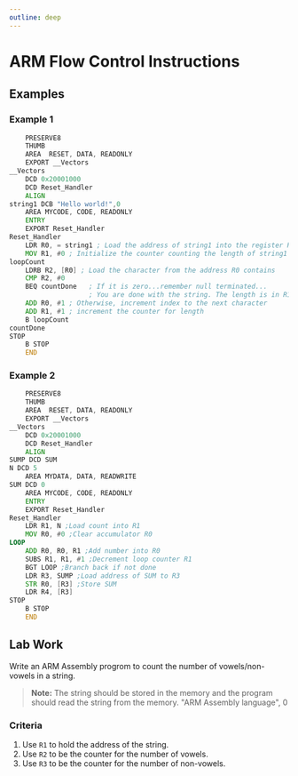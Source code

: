 ```yaml
---
outline: deep
---
```

# ARM Flow Control Instructions <Badge type="tip" text="Experiment 3" />

## Examples

### Example 1

```asm
    PRESERVE8
    THUMB
    AREA  RESET, DATA, READONLY
    EXPORT __Vectors
__Vectors
    DCD 0x20001000
    DCD Reset_Handler
    ALIGN
string1 DCB "Hello world!",0
    AREA MYCODE, CODE, READONLY
    ENTRY
    EXPORT Reset_Handler
Reset_Handler
    LDR R0, = string1 ; Load the address of string1 into the register R0
    MOV R1, #0 ; Initialize the counter counting the length of string1
loopCount
    LDRB R2, [R0] ; Load the character from the address R0 contains
    CMP R2, #0
    BEQ countDone   ; If it is zero...remember null terminated...
                    ; You are done with the string. The length is in R1.
    ADD R0, #1 ; Otherwise, increment index to the next character
    ADD R1, #1 ; increment the counter for length
    B loopCount
countDone
STOP
    B STOP
    END
```

### Example 2

```asm
    PRESERVE8
    THUMB
    AREA  RESET, DATA, READONLY
    EXPORT __Vectors
__Vectors
    DCD 0x20001000
    DCD Reset_Handler
    ALIGN
SUMP DCD SUM
N DCD 5
    AREA MYDATA, DATA, READWRITE
SUM DCD 0
    AREA MYCODE, CODE, READONLY
    ENTRY
    EXPORT Reset_Handler
Reset_Handler
    LDR R1, N ;Load count into R1
    MOV R0, #0 ;Clear accumulator R0
LOOP
    ADD R0, R0, R1 ;Add number into R0
    SUBS R1, R1, #1 ;Decrement loop counter R1
    BGT LOOP ;Branch back if not done
    LDR R3, SUMP ;Load address of SUM to R3
    STR R0, [R3] ;Store SUM
    LDR R4, [R3]
STOP
    B STOP
    END
```

## Lab Work

Write an ARM Assembly progrom to count the number of vowels/non-vowels in a string.

> **Note:** The string should be stored in the memory and the program should read the string from the memory.
> "ARM Assembly language", 0

### Criteria

1. Use `R1` to hold the address of the string.
2. Use `R2` to be the counter for the number of vowels.
3. Use `R3` to be the counter for the number of non-vowels.
